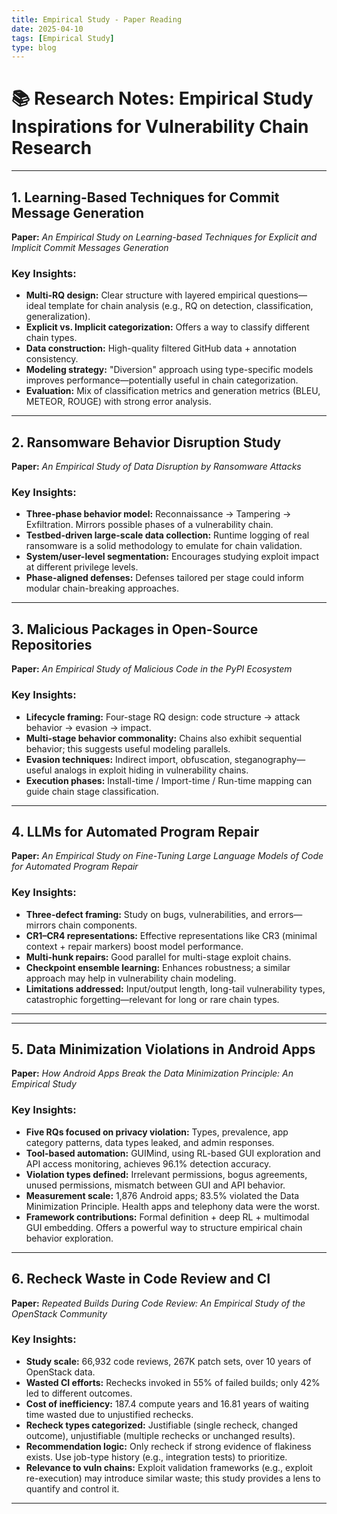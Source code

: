 ```yaml
---
title: Empirical Study - Paper Reading
date: 2025-04-10
tags: [Empirical Study]
type: blog
---
```


# 📚 Research Notes: Empirical Study Inspirations for Vulnerability Chain Research

---

## 1. **Learning-Based Techniques for Commit Message Generation**
**Paper:** *An Empirical Study on Learning-based Techniques for Explicit and Implicit Commit Messages Generation*

### Key Insights:
- **Multi-RQ design:** Clear structure with layered empirical questions—ideal template for chain analysis (e.g., RQ on detection, classification, generalization).
- **Explicit vs. Implicit categorization:** Offers a way to classify different chain types.
- **Data construction:** High-quality filtered GitHub data + annotation consistency.
- **Modeling strategy:** "Diversion" approach using type-specific models improves performance—potentially useful in chain categorization.
- **Evaluation:** Mix of classification metrics and generation metrics (BLEU, METEOR, ROUGE) with strong error analysis.

---

## 2. **Ransomware Behavior Disruption Study**
**Paper:** *An Empirical Study of Data Disruption by Ransomware Attacks*

### Key Insights:
- **Three-phase behavior model:** Reconnaissance → Tampering → Exfiltration. Mirrors possible phases of a vulnerability chain.
- **Testbed-driven large-scale data collection:** Runtime logging of real ransomware is a solid methodology to emulate for chain validation.
- **System/user-level segmentation:** Encourages studying exploit impact at different privilege levels.
- **Phase-aligned defenses:** Defenses tailored per stage could inform modular chain-breaking approaches.

---

## 3. **Malicious Packages in Open-Source Repositories**
**Paper:** *An Empirical Study of Malicious Code in the PyPI Ecosystem*

### Key Insights:
- **Lifecycle framing:** Four-stage RQ design: code structure → attack behavior → evasion → impact.
- **Multi-stage behavior commonality:** Chains also exhibit sequential behavior; this suggests useful modeling parallels.
- **Evasion techniques:** Indirect import, obfuscation, steganography—useful analogs in exploit hiding in vulnerability chains.
- **Execution phases:** Install-time / Import-time / Run-time mapping can guide chain stage classification.

---

## 4. **LLMs for Automated Program Repair**
**Paper:** *An Empirical Study on Fine-Tuning Large Language Models of Code for Automated Program Repair*

### Key Insights:
- **Three-defect framing:** Study on bugs, vulnerabilities, and errors—mirrors chain components.
- **CR1–CR4 representations:** Effective representations like CR3 (minimal context + repair markers) boost model performance.
- **Multi-hunk repairs:** Good parallel for multi-stage exploit chains.
- **Checkpoint ensemble learning:** Enhances robustness; a similar approach may help in vulnerability chain modeling.
- **Limitations addressed:** Input/output length, long-tail vulnerability types, catastrophic forgetting—relevant for long or rare chain types.

---

---

## 5. **Data Minimization Violations in Android Apps**
**Paper:** *How Android Apps Break the Data Minimization Principle: An Empirical Study*

### Key Insights:
- **Five RQs focused on privacy violation:** Types, prevalence, app category patterns, data types leaked, and admin responses.
- **Tool-based automation:** GUIMind, using RL-based GUI exploration and API access monitoring, achieves 96.1% detection accuracy.
- **Violation types defined:** Irrelevant permissions, bogus agreements, unused permissions, mismatch between GUI and API behavior.
- **Measurement scale:** 1,876 Android apps; 83.5% violated the Data Minimization Principle. Health apps and telephony data were the worst.
- **Framework contributions:** Formal definition + deep RL + multimodal GUI embedding. Offers a powerful way to structure empirical chain behavior exploration.

---

## 6. **Recheck Waste in Code Review and CI**
**Paper:** *Repeated Builds During Code Review: An Empirical Study of the OpenStack Community*

### Key Insights:
- **Study scale:** 66,932 code reviews, 267K patch sets, over 10 years of OpenStack data.
- **Wasted CI efforts:** Rechecks invoked in 55% of failed builds; only 42% led to different outcomes.
- **Cost of inefficiency:** 187.4 compute years and 16.81 years of waiting time wasted due to unjustified rechecks.
- **Recheck types categorized:** Justifiable (single recheck, changed outcome), unjustifiable (multiple rechecks or unchanged results).
- **Recommendation logic:** Only recheck if strong evidence of flakiness exists. Use job-type history (e.g., integration tests) to prioritize.
- **Relevance to vuln chains:** Exploit validation frameworks (e.g., exploit re-execution) may introduce similar waste; this study provides a lens to quantify and control it.

---
